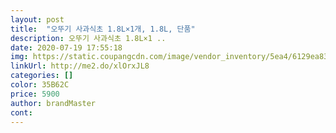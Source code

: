 ```yaml
---
layout: post 
title:  "오뚜기 사과식초 1.8L×1개, 1.8L, 단품" 
description: 오뚜기 사과식초 1.8L×1 ..
date: 2020-07-19 17:55:18 
img: https://static.coupangcdn.com/image/vendor_inventory/5ea4/6129ea83cc3a39d780955b3b2f4055fd668f93dcee455f14cd7553e2cee9.png 
linkUrl: http://me2.do/xlOrxJL8 
categories: [] 
color: 35B62C 
price: 5900 
author: brandMaster 
cont:  
---
```

 